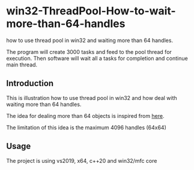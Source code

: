 # win32-ThreadPool-How-to-wait-more-than-64-handles
how to use thread pool in win32 and waiting more than 64 handles.

The program will create 3000 tasks and feed to the pool thread for execution. Then software will wait all a tasks for completion and continue main thread.

## Introduction
This is illustration how to use thread pool in win32 and how deal with waiting more than 64 handles.

The idea for dealing more than 64 objects is inspired from [here](https://apps.dtic.mil/sti/pdfs/ADA626969.pdf).

The limitation of this idea is the maximum 4096 handles (64x64)

## Usage
The project is using vs2019, x64, c++20 and win32/mfc core


